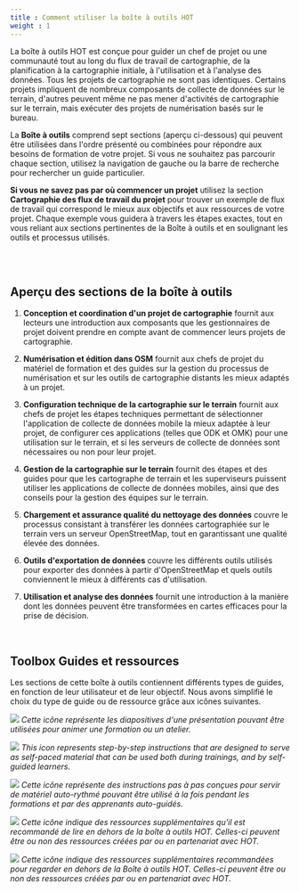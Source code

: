 ```yaml
---
title : Comment utiliser la boîte à outils HOT
weight : 1
---
```

La boîte à outils HOT est conçue pour guider un chef de projet ou une communauté tout au long du flux de travail de cartographie, de la planification à la cartographie initiale, à l'utilisation et à l'analyse des données. Tous les projets de cartographie ne sont pas identiques. Certains projets impliquent de nombreux composants de collecte de données sur le terrain, d'autres peuvent même ne pas mener d'activités de cartographie sur le terrain, mais exécuter des projets de numérisation basés sur le bureau.

La **Boîte à outils** comprend sept sections (aperçu ci-dessous) qui peuvent être utilisées dans l'ordre présenté ou combinées pour répondre aux besoins de formation de votre projet.
Si vous ne souhaitez pas parcourir chaque section, utilisez la navigation de gauche ou la barre de recherche pour rechercher un guide particulier.

**Si vous ne savez pas par où commencer un projet** utilisez la section **Cartographie des flux de travail du projet** pour trouver un exemple de flux de travail qui correspond le mieux aux objectifs et aux ressources de votre projet. Chaque exemple vous guidera à travers les étapes exactes, tout en vous reliant aux sections pertinentes de la Boîte à outils et en soulignant les outils et processus utilisés.

<br><br>

## Aperçu des sections de la boîte à outils

1. **Conception et coordination d'un projet de cartographie** fournit aux lecteurs une introduction aux composants que les gestionnaires de projet doivent prendre en compte avant de commencer leurs projets de cartographie.
2. **Numérisation et édition dans OSM** fournit aux chefs de projet du matériel de formation et des guides sur la gestion du processus de numérisation et sur les outils de cartographie distants les mieux adaptés à un projet.
3. **Configuration technique de la cartographie sur le terrain** fournit aux chefs de projet les étapes techniques permettant de sélectionner l'application de collecte de données mobile la mieux adaptée à leur projet, de configurer ces applications (telles que ODK et OMK) pour une utilisation sur le terrain, et si les serveurs de collecte de données sont nécessaires ou non pour leur projet.
4. **Gestion de la cartographie sur le terrain** fournit des étapes et des guides pour que les cartographe de terrain et les superviseurs puissent utiliser les applications de collecte de données mobiles, ainsi que des conseils pour la gestion des équipes sur le terrain.

5. **Chargement et assurance qualité du nettoyage des données** couvre le processus consistant à transférer les données cartographiée sur le terrain vers un serveur OpenStreetMap, tout en garantissant une qualité élevée des données.
6. **Outils d'exportation de données** couvre les différents outils utilisés pour exporter des données à partir d'OpenStreetMap et quels outils conviennent le mieux à différents cas d'utilisation.
7. **Utilisation et analyse des données** fournit une introduction à la manière dont les données peuvent être transformées en cartes efficaces pour la prise de décision.

<br>

## Toolbox Guides et ressources
	 	 	 	
Les sections de cette boîte à outils contiennent différents types de guides, en fonction de leur utilisateur et de leur objectif. Nous avons simplifié le choix du type de guide ou de ressource grâce aux icônes suivantes.

![](/images/fr_guide_icons/fr_training_presentations_wide.PNG)
*Cette icône représente les diapositives d'une présentation pouvant être utilisées pour animer une formation ou un atelier.*
	 	 	 	
![](/images/fr_guide_icons/fr_learning_icon_wide.PNG)
*This icon represents step-by-step instructions that are designed to serve as self-paced material that can be used both during trainings, and by self-guided learners.*

![](/images/fr_guide_icons/fr_management_icon_wide.PNG)
*Cette icône représente des instructions pas à pas conçues pour servir de matériel auto-rythmé pouvant être utilisé à la fois pendant les formations et par des apprenants auto-guidés.*

![](/images/fr_guide_icons/fr_reading_icon_wide.PNG)
*Cette icône indique des ressources supplémentaires qu'il est recommandé de lire en dehors de la boîte à outils HOT. Celles-ci peuvent être ou non des ressources créées par ou en partenariat avec HOT.*
	 	 	 	
![](/images/fr_guide_icons/fr_watch_icon_wide.PNG)
*Cette icône indique des ressources supplémentaires recommandées pour regarder en dehors de la Boîte à outils HOT. Celles-ci peuvent être ou non des ressources créées par ou en partenariat avec HOT.*
	 	



